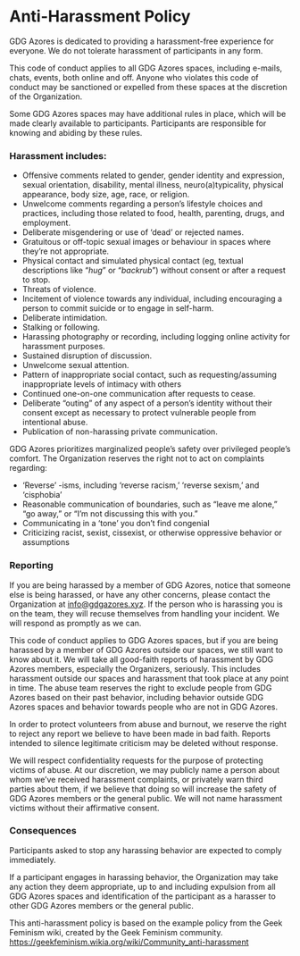 # Anti-Harassment Policy

GDG Azores is dedicated to providing a harassment-free experience for everyone. We do not tolerate harassment of participants in any form.

This code of conduct applies to all GDG Azores spaces, including e-mails, chats, events, both online and off. Anyone who violates this code of conduct may be sanctioned or expelled from these spaces at the discretion of the Organization.

Some GDG Azores spaces may have additional rules in place, which will be made clearly available to participants. Participants are responsible for knowing and abiding by these rules.

### Harassment includes:

* Offensive comments related to gender, gender identity and expression, sexual orientation, disability, mental illness, neuro(a)typicality, physical appearance, body size, age, race, or religion.
* Unwelcome comments regarding a person’s lifestyle choices and practices, including those related to food, health, parenting, drugs, and employment.
* Deliberate misgendering or use of ‘dead’ or rejected names.
* Gratuitous or off-topic sexual images or behaviour  in spaces where they’re not appropriate.
* Physical contact and simulated physical contact (eg, textual descriptions like “*hug*” or “*backrub*”) without consent or after a request to stop.
* Threats of violence.
* Incitement of violence towards any individual, including encouraging a person to commit suicide or to engage in self-harm.
* Deliberate intimidation.
* Stalking or following.
* Harassing photography or recording, including logging online activity for harassment purposes.
* Sustained disruption of discussion.
* Unwelcome sexual attention.
* Pattern of inappropriate social contact, such as requesting/assuming inappropriate levels of intimacy with others
* Continued one-on-one communication after requests to cease.
* Deliberate “outing” of any aspect of a person’s identity without their consent except as necessary to protect vulnerable people from intentional abuse.
* Publication of non-harassing private communication.

GDG Azores prioritizes marginalized people’s safety over privileged people’s comfort. The Organization reserves the right not to act on complaints regarding:

* ‘Reverse’ -isms, including ‘reverse racism,’ ‘reverse sexism,’ and ‘cisphobia’
* Reasonable communication of boundaries, such as “leave me alone,” “go away,” or “I’m not discussing this with you.”
* Communicating in a ‘tone’ you don’t find congenial
* Criticizing racist, sexist, cissexist, or otherwise oppressive behavior or assumptions

### Reporting

If you are being harassed by a member of GDG Azores, notice that someone else is being harassed, or have any other concerns, please contact the Organization at info@gdgazores.xyz. If the person who is harassing you is on the team, they will recuse themselves from handling your incident. We will respond as promptly as we can.

This code of conduct applies to GDG Azores spaces, but if you are being harassed by a member of GDG Azores outside our spaces, we still want to know about it. We will take all good-faith reports of harassment by GDG Azores members, especially the Organizers, seriously. This includes harassment outside our spaces and harassment that took place at any point in time. The abuse team reserves the right to exclude people from GDG Azores based on their past behavior, including behavior outside GDG Azores spaces and behavior towards people who are not in GDG Azores.

In order to protect volunteers from abuse and burnout, we reserve the right to reject any report we believe to have been made in bad faith. Reports intended to silence legitimate criticism may be deleted without response.

We will respect confidentiality requests for the purpose of protecting victims of abuse. At our discretion, we may publicly name a person about whom we’ve received harassment complaints, or privately warn third parties about them, if we believe that doing so will increase the safety of GDG Azores members or the general public. We will not name harassment victims without their affirmative consent.

### Consequences

Participants asked to stop any harassing behavior are expected to comply immediately.

If a participant engages in harassing behavior, the Organization may take any action they deem appropriate, up to and including expulsion from all GDG Azores spaces and identification of the participant as a harasser to other GDG Azores members or the general public. 

This anti-harassment policy is based on the example policy from the Geek Feminism wiki, created by the Geek Feminism community.
https://geekfeminism.wikia.org/wiki/Community_anti-harassment
